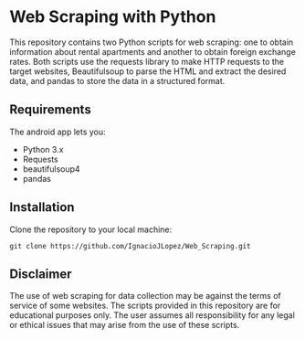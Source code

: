 # Web Scraping with Python

This repository contains two Python scripts for web scraping: one to obtain information about rental apartments and another to obtain foreign exchange rates. Both scripts use the requests library to make HTTP requests to the target websites, Beautifulsoup to parse the HTML and extract the desired data, and pandas to store the data in a structured format.

<h2>Requirements</h2>

The android app lets you:
- Python 3.x
- Requests
- beautifulsoup4
- pandas

<h2>Installation</h2>

Clone the repository to your local machine:

```
git clone https://github.com/IgnacioJLopez/Web_Scraping.git
```

<h2>Disclaimer</h2>

The use of web scraping for data collection may be against the terms of service of some websites. The scripts provided in this repository are for educational purposes only. The user assumes all responsibility for any legal or ethical issues that may arise from the use of these scripts.

